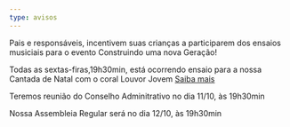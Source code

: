 ```yaml
---
type: avisos
---
```


Pais e responsáveis, incentivem suas crianças a participarem dos ensaios musiciais para o evento Construindo uma nova Geração!

Todas as sextas-firas,19h30min, está ocorrendo ensaio para a nossa Cantada de Natal com o coral Louvor Jovem [Saiba mais](/eventos/cantada-de-natal/)

Teremos reunião do Conselho Adminitrativo no dia 11/10, às 19h30min

Nossa Assembleia Regular será no dia 12/10, às 19h30min